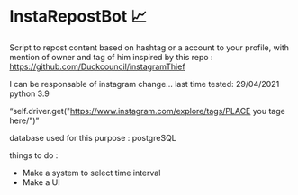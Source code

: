 # InstaRepostBot 📈
Script to repost content based on hashtag or a account to your profile, with mention of owner and tag of him
inspired by this repo : https://github.com/Duckcouncil/instagramThief

I can be responsable of instagram change... 
last time tested: 
29/04/2021 python 3.9

<q>self.driver.get("https://www.instagram.com/explore/tags/PLACE you tage here/")</q>

database used for this purpose : postgreSQL 

things to do :
+ Make a system to select time interval
+ Make a UI 
